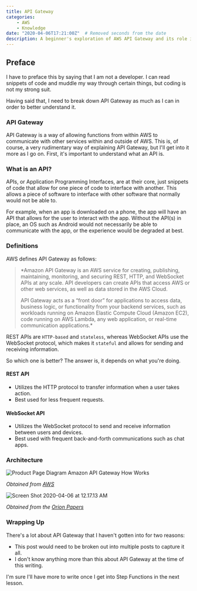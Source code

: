 ```yaml
---
title: API Gateway
categories:
    - AWS
    - Knowledge
date: "2020-04-06T17:21:00Z"  # Removed seconds from the date
description: A beginner's exploration of AWS API Gateway and its role in enabling communication between services.
---
```


## Preface

I have to preface this by saying that I am not a developer. I can read snippets of code and muddle my way through certain things, but coding is not my strong suit.

Having said that, I need to break down API Gateway as much as I can in order to better understand it.

### API Gateway

API Gateway is a way of allowing functions from within AWS to communicate with other services within and outside of AWS. This is, of course, a very rudimentary way of explaining API Gateway, but I'll get into it more as I go on. First, it's important to understand what an API is.

### What is an API?

APIs, or Application Programming Interfaces, are at their core, just snippets of code that allow for one piece of code to interface with another. This allows a piece of software to interface with other software that normally would not be able to.

For example, when an app is downloaded on a phone, the app will have an API that allows for the user to interact with the app. Without the API(s) in place, an OS such as Android would not necessarily be able to communicate with the app, or the experience would be degraded at best.

### Definitions

AWS defines API Gateway as follows:

> *Amazon API Gateway is an AWS service for creating, publishing, maintaining, monitoring, and securing REST, HTTP, and WebSocket APIs at any scale. API developers can create APIs that access AWS or other web services, as well as data stored in the AWS Cloud.
>
> API Gateway acts as a “front door” for applications to access data, business logic, or functionality from your backend services, such as workloads running on Amazon Elastic Compute Cloud (Amazon EC2), code running on AWS Lambda, any web application, or real-time communication applications.*

REST APIs are `HTTP-based` and `stateless`, whereas WebSocket APIs use the WebSocket protocol, which makes it `stateful` and allows for sending and receiving information.

So which one is better? The answer is, it depends on what you're doing.

#### REST API

- Utilizes the HTTP protocol to transfer information when a user takes action.
- Best used for less frequent requests.

#### WebSocket API

- Utilizes the WebSocket protocol to send and receive information between users and devices.
- Best used with frequent back-and-forth communications such as chat apps.

### Architecture

![Product Page Diagram Amazon API Gateway How Works](https://cdn.levine.io/uploads/images/gallery/2022-09/04/Product-Page-Diagram_Amazon-API-Gateway-How-Works.png)

_Obtained from [AWS](https://docs.aws.amazon.com/apigateway/latest/developerguide/welcome.html)_

![Screen Shot 2020-04-06 at 12.17.13 AM](https://cdn.levine.io/uploads/images/gallery/2022-09/04/Screen-Shot-2020-04-06-at-12.17.13-AM.png)

_Obtained from the [Orion Papers](https://interactive.linuxacademy.com/diagrams/AWSCSA.html)_

### Wrapping Up

There's a lot about API Gateway that I haven't gotten into for two reasons:

- This post would need to be broken out into multiple posts to capture it all.
- I don't know anything more than this about API Gateway at the time of this writing.

I'm sure I'll have more to write once I get into Step Functions in the next lesson.
